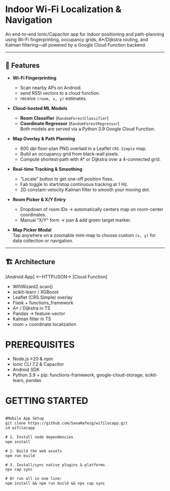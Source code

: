 # Indoor Wi-Fi Localization & Navigation

An end-to-end Ionic/Capacitor app for indoor positioning and path-planning using Wi-Fi fingerprinting, occupancy grids, A*/Dijkstra routing, and Kalman filtering—all powered by a Google Cloud Function backend.

---

## 🚀 Features

- **Wi-Fi Fingerprinting**  
  - Scan nearby APs on Android.
  - send RSSI vectors to a cloud function.
  - receive `(room, x, y)` estimates.

- **Cloud-hosted ML Models**  
  - **Room Classifier** (`RandomForestClassifier`)  
  - **Coordinate Regressor** (`RandomForestRegressor`)  
  Both models are served via a Python 3.9 Google Cloud Function.

- **Map Overlay & Path Planning**  
  - 600 dpi floor-plan PNG overlaid in a Leaflet `CRS.Simple` map.  
  - Build an occupancy grid from black-wall pixels.  
  - Compute shortest‐path with A* or Dijkstra over a 4-connected grid.

- **Real-time Tracking & Smoothing**  
  - “Locate” button to get one-off position fixes.  
  - Fab toggle to start/stop continuous tracking at 1 Hz.  
  - 2D constant-velocity Kalman filter to smooth your moving dot.

- **Room Picker & X/Y Entry**  
  - Dropdown of room IDs → automatically centers map on room-center coordinates.  
  - Manual “X/Y” form → pan & add green target marker.

- **Map Picker Modal**  
  Tap anywhere on a zoomable mini-map to choose custom `(x, y)` for data collection or navigation.

---

## 🏗 Architecture

[Android App] <–HTTP/JSON→ [Cloud Function]
  - WifiWizard2.scan()
  - scikit-learn / XGBoost
  - Leaflet (CRS.Simple) overlay
  - Flask + functions_framework
  - A* / Dijkstra in TS
  - Pandas → feature-vector
  - Kalman filter in TS
  - room + coordinate localization

# PREREQUISITES
 - Node.js ≥20 & npm
 - Ionic CLI 7.2 & Capacitor
 - Android SDK
 - Python 3.9 + pip: functions-framework, google-cloud-storage, scikit-learn, pandas
   
# GETTING STARTED   
```txt

#Mobile App Setup
git clone https://github.com/SanaHafezg/wifilocapp.git
cd wifilocapp

# 1. Install node dependencies
npm install

# 2. Build the web assets
npm run build

# 3. Install/sync native plugins & platforms
npx cap sync

# Or run all in one line:
npm install && npm run build && npx cap sync
